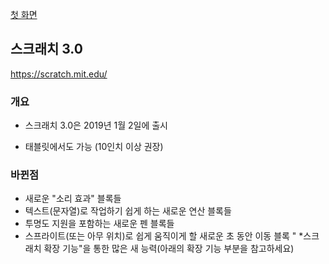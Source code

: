 [첫 화면](../readme.md)

## 스크래치 3.0
https://scratch.mit.edu/

### 개요
* 스크래치 3.0은 2019년 1월 2일에 출시

* 태블릿에서도 가능 (10인치 이상 권장)

### 바뀐점
* 새로운 "소리 효과" 블록들
* 텍스트(문자열)로 작업하기 쉽게 하는 새로운 연산 블록들
* 투명도 지원을 포함하는 새로운 펜 블록들
* 스프라이트(또는 아무 위치)로 쉽게 움직이게 할 새로운 초 동안 이동 블록
" *스크래치 확장 기능"을 통한 많은 새 능력(아래의 확장 기능 부분을 참고하세요)
